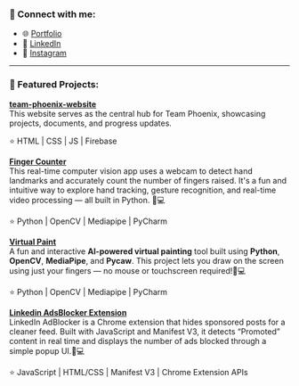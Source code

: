 ### 🔗 Connect with me:
- 🌐 [Portfolio](https://ayushv-nitj.github.io/team-phoenix-website/index.html)  
- 💼 [LinkedIn](https://www.linkedin.com/in/ayush-verma-jsr25)  
- 📸 [Instagram](https://www.instagram.com/av_alanche._/?igsh=cGFkcDJyN3c5dDE5)

---

### 🚀 Featured Projects:
**[team-phoenix-website](https://ayushv-nitj.github.io/team-phoenix-website/index.html)**  
This website serves as the central hub for Team Phoenix, showcasing projects, documents, and progress updates.

⭐ HTML | CSS | JS | Firebase


**[Finger Counter](https://github.com/ayushv-nitj/Finger_Counter_Python.git)**  
This real-time computer vision app uses a webcam to detect hand landmarks and accurately count the number of fingers raised. It's a fun and intuitive way to explore hand tracking, gesture recognition, and real-time video processing — all built in Python. 🧠💻

⭐ Python | OpenCV | Mediapipe | PyCharm


**[Virtual Paint](https://github.com/ayushv-nitj/AI-Virtual-Paint.git)**  
A fun and interactive **AI-powered virtual painting** tool built using **Python**, **OpenCV**, **MediaPipe**, and **Pycaw**. This project lets you draw on the screen using just your fingers — no mouse or touchscreen required!🧠💻

⭐ Python | OpenCV | Mediapipe | PyCharm


**[Linkedin AdsBlocker Extension](https://github.com/ayushv-nitj/LinkedIn-AdsBlocker-Extension.git)**  
LinkedIn AdBlocker is a Chrome extension that hides sponsored posts for a cleaner feed. Built with JavaScript and Manifest V3, it detects “Promoted” content in real time and displays the number of ads blocked through a simple popup UI.🧠💻

⭐ JavaScript | HTML/CSS | Manifest V3 | Chrome Extension APIs 

